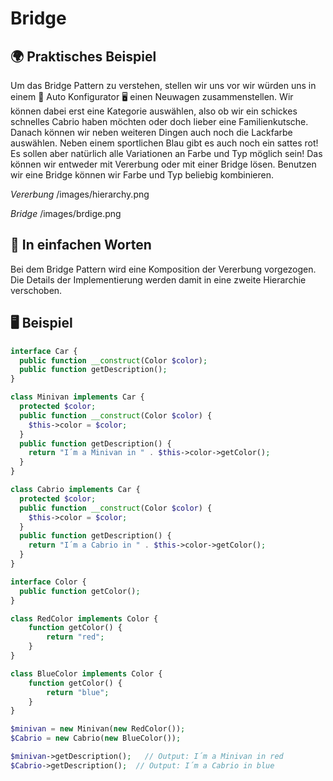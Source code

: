 # Bridge

## 🌍 Praktisches Beispiel
Um das Bridge Pattern zu verstehen, stellen wir uns vor wir würden uns in einem 🚗 Auto Konfigurator 🖥️ einen Neuwagen zusammenstellen. Wir können dabei erst eine Kategorie auswählen, also ob wir ein schickes schnelles Cabrio haben möchten oder doch lieber eine Familienkutsche. Danach können wir neben weiteren Dingen auch noch die Lackfarbe auswählen. Neben einem sportlichen Blau gibt es auch noch ein sattes rot! Es sollen aber natürlich alle Variationen an Farbe und Typ möglich sein! Das können wir entweder mit Vererbung oder mit einer Bridge lösen. Benutzen wir eine Bridge können wir Farbe und Typ beliebig kombinieren. 

*Vererbung*
/images/hierarchy.png

*Bridge*
/images/brdige.png

## 💬 In einfachen Worten
Bei dem Bridge Pattern wird eine Komposition der Vererbung vorgezogen. Die Details der Implementierung werden damit in eine zweite Hierarchie verschoben. 

## 🖥 Beispiel
```php 
interface Car {
  public function __construct(Color $color);
  public function getDescription();
}

class Minivan implements Car {
  protected $color;
  public function __construct(Color $color) {
    $this->color = $color;
  }
  public function getDescription() {
    return "I´m a Minivan in " . $this->color->getColor();
  }  
}

class Cabrio implements Car {
  protected $color;
  public function __construct(Color $color) {
    $this->color = $color;
  }
  public function getDescription() {
    return "I´m a Cabrio in " . $this->color->getColor();
  }
}

interface Color {
  public function getColor();
}

class RedColor implements Color {
	function getColor() {
		return "red";
	}
}

class BlueColor implements Color {
	function getColor() {
		return "blue";
	}
}

$minivan = new Minivan(new RedColor());
$Cabrio = new Cabrio(new BlueColor());

$minivan->getDescription();   // Output: I´m a Minivan in red
$Cabrio->getDescription();  // Output: I´m a Cabrio in blue
```